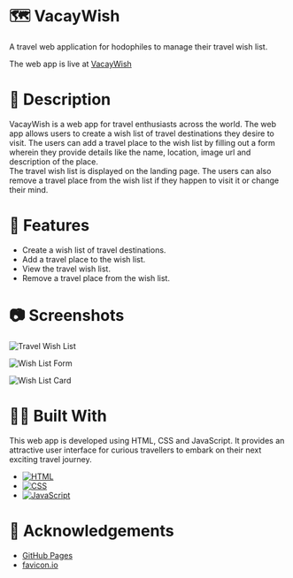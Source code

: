 # 🗺 VacayWish  

A travel web application for hodophiles to manage their travel wish list.

The web app is live at [VacayWish](https://abhithere.github.io/vacaywish/)

# 📃 Description

VacayWish is a web app for travel enthusiasts across the world.
The web app allows users to create a wish list of travel destinations they desire to visit.
The users can add a travel place to the wish list by filling out a form wherein they provide details like the name, location, image url and description of the place.  
The travel wish list is displayed on the landing page. The users can also remove a travel place from the wish list if they happen to visit it or change their mind.

# 🎯 Features

* Create a wish list of travel destinations.
* Add a travel place to the wish list.
* View the travel wish list.
* Remove a travel place from the wish list.

# 📷 Screenshots

![Travel Wish List](https://user-images.githubusercontent.com/74660692/203375748-685f43a3-dca0-4f00-98cd-d50b3b0185e7.png)


![Wish List Form](https://user-images.githubusercontent.com/74660692/203375798-22ef9035-0e24-4521-93b4-5c1535f6f83f.png)


![Wish List Card](https://user-images.githubusercontent.com/74660692/203375853-1fba30c5-2d6f-49cd-a90b-6cce711777d0.png)

# 👨‍💻 Built With

This web app is developed using HTML, CSS and JavaScript. It provides an attractive user interface for curious travellers to embark on their next exciting travel journey.

* [![HTML][html-shield]][html-url]
* [![CSS][css-shield]][css-url]
* [![JavaScript][javascript-shield]][javascript-url]

# 📝 Acknowledgements

* [GitHub Pages](https://pages.github.com)
* [favicon.io](https://favicon.io/)

<!-- REFERENCE VARIABLES -->
[html-shield]: https://img.shields.io/badge/html5-%23E34F26.svg?style=for-the-badge&logo=html5&logoColor=white
[html-url]: https://www.w3.org/html/
[css-shield]: https://img.shields.io/badge/css3-%231572B6.svg?style=for-the-badge&logo=css3&logoColor=white
[css-url]: https://www.w3.org/Style/CSS/Overview.en.html
[javascript-shield]: https://img.shields.io/badge/javascript-%23323330.svg?style=for-the-badge&logo=javascript&logoColor=%23F7DF1E
[javascript-url]: https://tc39.es/ecma262/
